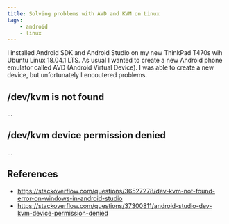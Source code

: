 ```yaml
---
title: Solving problems with AVD and KVM on Linux
tags:
    - android
    - linux
---
```


I installed Android SDK and Android Studio on my new ThinkPad T470s wih Ubuntu Linux 18.04.1 LTS. As usual I wanted to create a new Android phone emulator called AVD (Android Virtual Device). I was able to create a new device, but unfortunately I encoutered problems.

## /dev/kvm is not found

...

## /dev/kvm device permission denied

...

## References
- https://stackoverflow.com/questions/36527278/dev-kvm-not-found-error-on-windows-in-android-studio
- https://stackoverflow.com/questions/37300811/android-studio-dev-kvm-device-permission-denied
